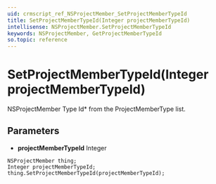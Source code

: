 ```yaml
---
uid: crmscript_ref_NSProjectMember_SetProjectMemberTypeId
title: SetProjectMemberTypeId(Integer projectMemberTypeId)
intellisense: NSProjectMember.SetProjectMemberTypeId
keywords: NSProjectMember, GetProjectMemberTypeId
so.topic: reference
---
```


# SetProjectMemberTypeId(Integer projectMemberTypeId)

NSProjectMember Type Id* from the ProjectMemberType list.

## Parameters

* **projectMemberTypeId** Integer

```crmscript
NSProjectMember thing;
Integer projectMemberTypeId;
thing.SetProjectMemberTypeId(projectMemberTypeId);
```

